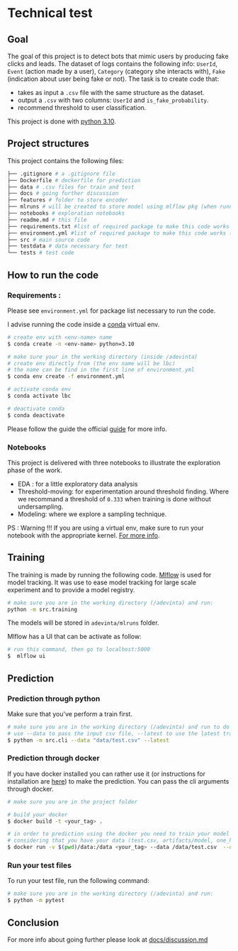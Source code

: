 # Technical test

## Goal
The goal of this project is to detect bots that mimic users by producing fake clicks and leads.
The dataset of logs contains the following info: `UserId`, `Event` (action made by a user), `Category` (category she interacts with), `Fake` (indication about user being fake or not).
The task is to create code that:
- takes as input a `.csv` file with the same structure as the dataset.
- output a `.csv` with two columns: `UserId` and `is_fake_probability`.
- recommend threshold to user classification.

This project is done with [python 3.10](https://www.python.org/downloads/).


## Project structures
This project contains the following files:

```bash
├── .gitignore # a .gitignore file
├── Dockerfile # dockerfile for prediction
├── data # .csv files for train and test
├── docs # going further discussion
├── features # folder to store encoder
├── mlruns # will be created to store model using mlflow pkg (when running train.py)
├── notebooks # exploration notebooks
├── readme.md # this file
├── requirements.txt #list of required package to make this code works
├── environment.yml #list of required package to make this code works (for conda)
├── src # main source code
├── testdata # data necessary for test
└── tests # test code
```

## How to run the code
### Requirements :
Please see `environment.yml` for package list necessary to run the code.

I advise running the code inside a [conda](https://docs.conda.io/projects/conda/en/latest/user-guide/install/index.html) virtual env.

```bash
# create env with <env-name> name
$ conda create -n <env-name> python=3.10

# make sure your in the working directory (inside /adevinta)
# create env directly from (the env name will be lbc)
# the name can be find in the first line of environment.yml
$ conda env create -f environment.yml

# activate conda env
$ conda activate lbc

# deactivate conda
$ conda deactivate
```

Please follow the guide the official [guide](https://docs.conda.io/projects/conda/en/latest/user-guide/tasks/manage-environments.html) for more info.

### Notebooks
This project is delivered with three notebooks to illustrate the exploration phase of the work.

- EDA : for a little exploratory data analysis
- Threshold-moving: for experimentation around threshold finding. Where we recommand a threshold of `0.333` when training is done without undersampling.
- Modeling: where we explore a sampling technique.

PS : Warning !!! If you are using a virtual env, make sure to run your notebook with the appropriate kernel. [For more info](https://stackoverflow.com/questions/53004311/how-to-add-conda-environment-to-jupyter-lab).



## Training
The training is made by running the following code. [Mlflow](https://mlflow.org/) is used for model tracking. It was use to ease model tracking for large scale experiment and to provide a model registry.
```bash
# make sure you are in the working directory (/adevinta) and run:
python -m src.training
```

The models will be stored in `adevinta/mlruns` folder.

Mlflow has a UI that can be activate as follow:

```bash
# run this command, then go to localhost:5000
$  mlflow ui
```

## Prediction

### Prediction through python
Make sure that you've perform a train first.
```bash
# make sure you are in the working directory (/adevinta) and run to do a prediction
# use --data to pass the input csv file, --latest to use the latest train model
$ python -m src.cli --data "data/test.csv" --latest
```
### Prediction through docker

If you have docker installed you can rather use it (or instructions for installation are [here](https://docs.docker.com/get-docker/)) to make the prediction. You can pass the cli arguments through docker.

```bash
# make sure you are in the project folder

# build your docker
$ docker build -t <your_tag> .

# in order to prediction using the docker you need to train your model first and pass to prediction cli (1- path to model, 2- path to encoder)
# considering that you have your data (test.csv, artifacts/model, one_hot_encoder.joblib) inside a /data folder, then do
$ docker run -v $(pwd)/data:/data <your_tag> --data /data/test.csv  --output /data/output.csv --model /data/artifacts/model --encoder /data/one_hot_encoder.joblib --no-latest
```


### Run your test files
To run your test file, run the following command:

```bash
# make sure you are in the working directory (/adevinta) and run:
$ python -m pytest
```

## Conclusion

For more info about going further please look at [docs/discussion.md](/docs/discussion.md)